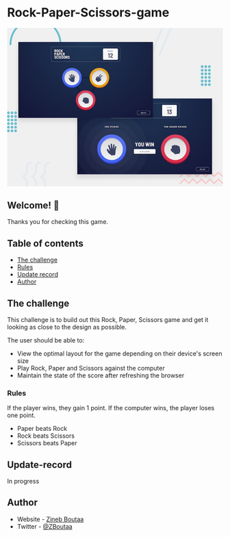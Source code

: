 ﻿# Rock-Paper-Scissors-game

![Design preview for the Rock-Paper-Scissors-game](desktop-preview.jpg)

## Welcome! 👋

Thanks you for checking this game.

## Table of contents

- [The challenge](#the-challenge)
- [Rules](#Rules)
- [Update record](#Update-record)
- [Author](#author)

## The challenge

This challenge is to build out this Rock, Paper, Scissors game and get it looking as close to the design as possible.

The user should be able to:

- View the optimal layout for the game depending on their device's screen size
- Play Rock, Paper and Scissors against the computer
- Maintain the state of the score after refreshing the browser

### Rules

If the player wins, they gain 1 point. If the computer wins, the player loses one point.

- Paper beats Rock
- Rock beats Scissors
- Scissors beats Paper

## Update-record

In progress

## Author

- Website - [Zineb Boutaa](https://zineb-bou.github.io/)
- Twitter - [@ZBoutaa](https://twitter.com/ZBoutaa)
